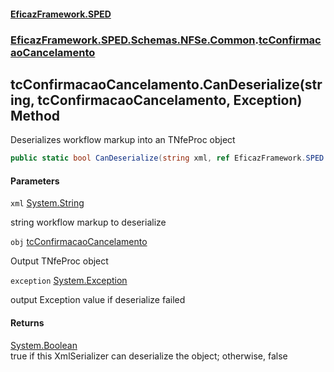 #### [EficazFramework.SPED](EficazFrameworkSPED.md 'EficazFramework SPED')
### [EficazFramework.SPED.Schemas.NFSe.Common](EficazFramework.SPED.Schemas.NFSe.Common.md 'EficazFramework.SPED.Schemas.NFSe.Common').[tcConfirmacaoCancelamento](EficazFramework.SPED.Schemas.NFSe.Common/tcConfirmacaoCancelamento.md 'EficazFramework.SPED.Schemas.NFSe.Common.tcConfirmacaoCancelamento')

## tcConfirmacaoCancelamento.CanDeserialize(string, tcConfirmacaoCancelamento, Exception) Method

Deserializes workflow markup into an TNfeProc object

```csharp
public static bool CanDeserialize(string xml, ref EficazFramework.SPED.Schemas.NFSe.Common.tcConfirmacaoCancelamento obj, ref System.Exception exception);
```
#### Parameters

<a name='EficazFramework.SPED.Schemas.NFSe.Common.tcConfirmacaoCancelamento.CanDeserialize(string,EficazFramework.SPED.Schemas.NFSe.Common.tcConfirmacaoCancelamento,System.Exception).xml'></a>

`xml` [System.String](https://docs.microsoft.com/en-us/dotnet/api/System.String 'System.String')

string workflow markup to deserialize

<a name='EficazFramework.SPED.Schemas.NFSe.Common.tcConfirmacaoCancelamento.CanDeserialize(string,EficazFramework.SPED.Schemas.NFSe.Common.tcConfirmacaoCancelamento,System.Exception).obj'></a>

`obj` [tcConfirmacaoCancelamento](EficazFramework.SPED.Schemas.NFSe.Common/tcConfirmacaoCancelamento.md 'EficazFramework.SPED.Schemas.NFSe.Common.tcConfirmacaoCancelamento')

Output TNfeProc object

<a name='EficazFramework.SPED.Schemas.NFSe.Common.tcConfirmacaoCancelamento.CanDeserialize(string,EficazFramework.SPED.Schemas.NFSe.Common.tcConfirmacaoCancelamento,System.Exception).exception'></a>

`exception` [System.Exception](https://docs.microsoft.com/en-us/dotnet/api/System.Exception 'System.Exception')

output Exception value if deserialize failed

#### Returns
[System.Boolean](https://docs.microsoft.com/en-us/dotnet/api/System.Boolean 'System.Boolean')  
true if this XmlSerializer can deserialize the object; otherwise, false